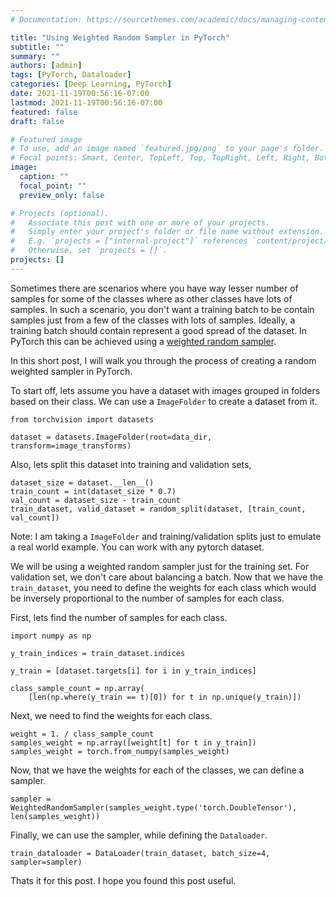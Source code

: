 ```yaml
---
# Documentation: https://sourcethemes.com/academic/docs/managing-content/

title: "Using Weighted Random Sampler in PyTorch"
subtitle: ""
summary: ""
authors: [admin]
tags: [PyTorch, Dataloader]
categories: [Deep Learning, PyTorch]
date: 2021-11-19T00:56:16-07:00
lastmod: 2021-11-19T00:56:16-07:00
featured: false
draft: false

# Featured image
# To use, add an image named `featured.jpg/png` to your page's folder.
# Focal points: Smart, Center, TopLeft, Top, TopRight, Left, Right, BottomLeft, Bottom, BottomRight.
image:
  caption: ""
  focal_point: ""
  preview_only: false

# Projects (optional).
#   Associate this post with one or more of your projects.
#   Simply enter your project's folder or file name without extension.
#   E.g. `projects = ["internal-project"]` references `content/project/deep-learning/index.md`.
#   Otherwise, set `projects = []`.
projects: []
---
```


Sometimes there are scenarios where you have way lesser number of samples for some of the classes where as other classes have lots of samples. In such a scenario, you don't want a training batch to be contain samples just from a few of the classes with lots of samples. Ideally, a training batch should contain represent a good spread of the dataset. In PyTorch this can be achieved using a [weighted random sampler](https://pytorch.org/docs/stable/data.html#:~:text=Generator%20used%20in%20sampling.-,CLASS,-torch.utils.data.WeightedRandomSampler). 

In this short post, I will walk you through the process of creating a random weighted sampler in PyTorch. 

To start off, lets assume you have a dataset with images grouped in folders based on their class. We can use a `ImageFolder` to create a dataset from it. 

```
from torchvision import datasets

dataset = datasets.ImageFolder(root=data_dir, transform=image_transforms)
```

Also, lets split this dataset into training and validation sets, 

```
dataset_size = dataset.__len__()
train_count = int(dataset_size * 0.7)
val_count = dataset_size - train_count
train_dataset, valid_dataset = random_split(dataset, [train_count, val_count])
```

Note: I am taking a `ImageFolder` and training/validation splits just to emulate a real world example. You can work with any pytorch dataset. 

We will be using a weighted random sampler just for the training set. For validation set, we don't care about balancing a batch. Now that we have the `train_dataset`, you need to define the weights for each class which would be inversely proportional to the number of samples for each class. 

First, lets find the number of samples for each class. 

```
import numpy as np 

y_train_indices = train_dataset.indices

y_train = [dataset.targets[i] for i in y_train_indices]

class_sample_count = np.array(
    [len(np.where(y_train == t)[0]) for t in np.unique(y_train)])
```

Next, we need to find the weights for each class. 

```
weight = 1. / class_sample_count
samples_weight = np.array([weight[t] for t in y_train])
samples_weight = torch.from_numpy(samples_weight)
```

Now, that we have the weights for each of the classes, we can define a sampler. 

```
sampler = WeightedRandomSampler(samples_weight.type('torch.DoubleTensor'), len(samples_weight))
```

Finally, we can use the sampler, while defining the `Dataloader`. 

```
train_dataloader = DataLoader(train_dataset, batch_size=4, sampler=sampler)
```

Thats it for this post. I hope you found this post useful. 